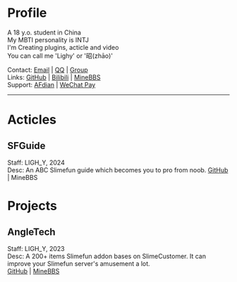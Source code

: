 # Profile 
A 18 y.o. student in China  
My MBTI personality is INTJ  
I'm Creating plugins, acticle and video  
You can call me 'Lighy' or '昭(zhāo)'

Contact: [Email](1368139692@qq.com) | [QQ](https://qm.qq.com/q/ECP60yw5r4) | [Group](http://qm.qq.com/cgi-bin/qm/qr?_wv=1027&k=Kh1DuVgse-NpJxnVfroy3AkgzI_zR2yd&authKey=jovTmi9Va3OwvxZyQObomhvy3637ppdducos5vHgpJOlpkCeRUlMZ3PwVhEBepgv&noverify=0&group_code=895650188)   
Links: [GitHub](https://github.com/1368139692) | [Bilibili](https://b23.tv/urw2yXc) | [MineBBS](https://www.minebbs.com/members/ligh_y.80959/)  
Support: [AFdian](https://afdian.net/a/LIGH_Y) | [WeChat Pay](https://img2.imgtp.com/2024/03/29/zqGIZDyG.JPG)

---
# Acticles

## SFGuide   
Staff: LIGH_Y, 2024  
Desc: An ABC Slimefun guide which becomes you to pro from noob. 
[GitHub](https://github.com/1368139692/SFGuide) | MineBBS

# Projects

## AngleTech  
Staff: LIGH_Y, 2023  
Desc: A 200+ items Slimefun addon bases on SlimeCustomer. It can improve your Slimefun server's amusement a lot.  
[GitHub](https://github.com/1368139692/AngleTech) | [MineBBS](https://www.minebbs.com/threads/angletech-200.24598/)

